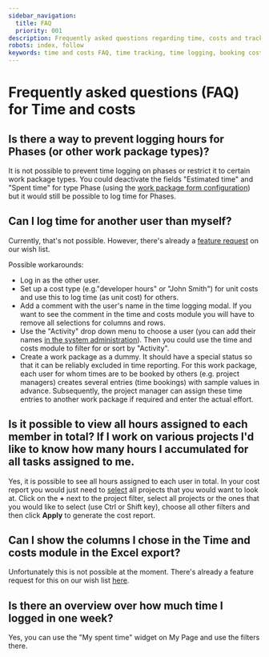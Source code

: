 ```yaml
---
sidebar_navigation:
  title: FAQ
  priority: 001
description: Frequently asked questions regarding time, costs and tracking
robots: index, follow
keywords: time and costs FAQ, time tracking, time logging, booking costs
---
```


# Frequently asked questions (FAQ) for Time and costs

## Is there a way to prevent logging hours for Phases (or other work package types)? 

It is not possible to prevent time logging on phases or restrict it to certain work package types. You could deactivate the fields "Estimated time" and "Spent time" for type Phase (using the [work package form configuration](../../../system-admin-guide/manage-work-packages/work-package-types/#work-package-form-configuration)) but it would still be possible to log time for Phases.

## Can I log time for another user than myself?

Currently, that's not possible. However, there's already a [feature request](https://community.openproject.com/projects/openproject/work_packages/21754/activity) on our wish list.

Possible workarounds: 

- Log in as the other user.
- Set up a cost type (e.g."developer hours" or "John Smith") for unit costs and use this to log time (as unit cost) for others.
- Add a comment with the user's name in the time logging modal. If you want to see the comment in the time and costs module you will have to remove all selections for columns and rows.
- Use the "Activity" drop down menu to choose a user (you can add their names [in the system administration](../../../system-admin-guide/enumerations/)). Then you could use the time and costs module to filter for or sort by "Activity". 
- Create a work package as a dummy. It should have a special status so that it can be reliably excluded in time reporting. For this work package, each user for whom times are to be booked by others (e.g. project managers) creates several entries (time bookings) with sample values in advance. Subsequently, the project manager can assign these time entries to another work package if required and enter the actual effort.

## Is it possible to view all hours assigned to each member in total? If I work on various projects I'd like to know how many hours I accumulated for all tasks assigned to me.

Yes, it is possible to see all hours assigned to each user in total. In your cost report you would just need to [select](../reporting/#filter-cost-reports) all projects that you would want to look at.
Click on the **+** next to the project filter, select all projects or the ones that you would like to select (use Ctrl or Shift key), choose all other filters and then click **Apply** to generate the cost report.

## Can I show the columns I chose in the Time and costs module in the Excel export?

Unfortunately this is not possible at the moment. There's already a feature request for this on our wish list [here](https://community.openproject.org/work_packages/35042).

## Is there an overview over how much time I logged in one week?

Yes, you can use the "My spent time" widget on My Page and use the filters there.



